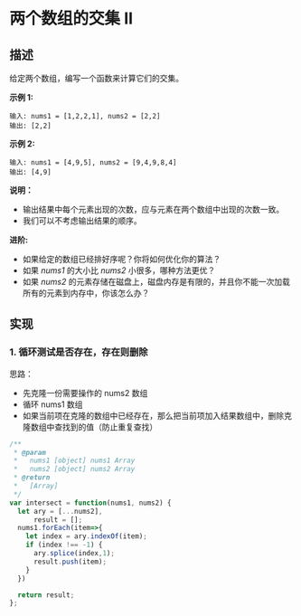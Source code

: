 # 两个数组的交集 II

## 描述

给定两个数组，编写一个函数来计算它们的交集。

**示例 1:**

```text
输入: nums1 = [1,2,2,1], nums2 = [2,2]
输出: [2,2]
```

**示例 2:**

```text
输入: nums1 = [4,9,5], nums2 = [9,4,9,8,4]
输出: [4,9]
```

**说明：**

* 输出结果中每个元素出现的次数，应与元素在两个数组中出现的次数一致。
* 我们可以不考虑输出结果的顺序。

**进阶:**

* 如果给定的数组已经排好序呢？你将如何优化你的算法？
* 如果 _nums1_ 的大小比 _nums2_ 小很多，哪种方法更优？
* 如果 _nums2_ 的元素存储在磁盘上，磁盘内存是有限的，并且你不能一次加载所有的元素到内存中，你该怎么办？

## 实现

### 1. 循环测试是否存在，存在则删除

思路：

* 先克隆一份需要操作的 nums2 数组
* 循环 nums1 数组
* 如果当前项在克隆的数组中已经存在，那么把当前项加入结果数组中，删除克隆数组中查找到的值（防止重复查找）

```javascript
/**
 * @param 
 *   nums1 [object] nums1 Array
 *   nums2 [object] nums2 Array
 * @return
 *   [Array]
 */
var intersect = function(nums1, nums2) {
  let ary = [...nums2],
      result = [];
  nums1.forEach(item=>{
    let index = ary.indexOf(item);
    if (index !== -1) {
      ary.splice(index,1);
      result.push(item);
    }
  })

  return result;
};
```


